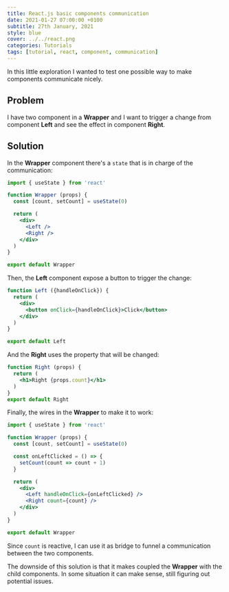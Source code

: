```yaml
---
title: React.js basic components communication
date: 2021-01-27 07:00:00 +0100
subtitle: 27th January, 2021
style: blue
cover: ../../react.png
categories: Tutorials
tags: [tutorial, react, component, communication]
---
```


In this little exploration I wanted to test one possible way to make components communicate nicely.

## Problem

I have two component in a **Wrapper** and I want to trigger a change from component **Left** and see the effect in component **Right**.

## Solution

In the **Wrapper** component there's a `state` that is in charge of the communication:

```jsx
import { useState } from 'react'

function Wrapper (props) {
  const [count, setCount] = useState(0)

  return (
    <div>
      <Left />
      <Right />
    </div>
  )
}

export default Wrapper
```

Then, the **Left** component expose a button to trigger the change:

```jsx
function Left ({handleOnClick}) {
  return (
    <div>
      <button onClick={handleOnClick}>Click</button>
    </div>
  )
}

export default Left
```

And the **Right** uses the property that will be changed:

```jsx
function Right (props) {
  return (
    <h1>Right {props.count}</h1>
  )
}
export default Right
```

Finally, the wires in the **Wrapper** to make it to work:

```jsx
import { useState } from 'react'

function Wrapper (props) {
  const [count, setCount] = useState(0)

  const onLeftClicked = () => {
    setCount(count => count + 1)
  }

  return (
    <div>
      <Left handleOnClick={onLeftClicked} />
      <Right count={count} />
    </div>
  )
}

export default Wrapper
```

Since `count` is reactive, I can use it as bridge to funnel a communication between the two components. 

The downside of this solution is that it makes coupled the **Wrapper** with the child components. In some situation it can make sense, still figuring out potential issues.